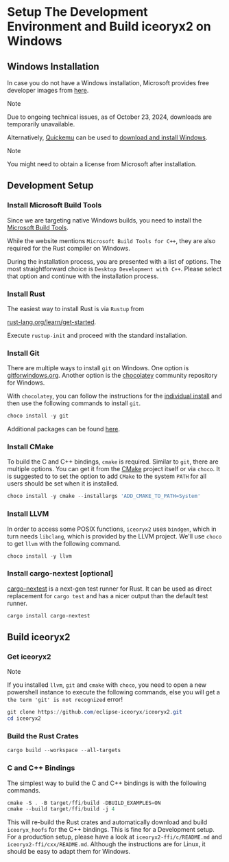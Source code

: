 # Setup The Development Environment and Build iceoryx2 on Windows

## Windows Installation

In case you do not have a Windows installation, Microsoft provides free
developer images from
[here](https://developer.microsoft.com/en-us/windows/downloads/virtual-machines/).

> [!NOTE]
> Due to ongoing technical issues, as of October 23, 2024, downloads are
> temporarily unavailable.

Alternatively, [Quickemu](https://github.com/quickemu-project/quickemu) can be
used to
[download and install Windows](https://github.com/quickemu-project/quickemu/wiki/04-Create-Windows-virtual-machines).

> [!NOTE]
> You might need to obtain a license from Microsoft after installation.

## Development Setup

### Install Microsoft Build Tools

Since we are targeting native Windows builds, you need to install the
[Microsoft Build Tools](https://visualstudio.microsoft.com/en/visual-cpp-build-tools).

While the website mentions `Microsoft Build Tools for C++`, they are also
required for the Rust compiler on Windows.

During the installation process, you are presented with a list of options.
The most straightforward choice is `Desktop Development with C++`. Please select
that option and continue with the installation process.

### Install Rust

The easiest way to install Rust is via `Rustup` from
<!-- markdownlint-disable-next-line MD044 -->
[rust-lang.org/learn/get-started](https://www.rust-lang.org/learn/get-started).

Execute `rustup-init` and proceed with the standard installation.

### Install Git

There are multiple ways to install `git` on Windows. One option is
[gitforwindows.org](https://gitforwindows.org/). Another option is the
[chocolatey](https://community.chocolatey.org) community repository for Windows.

With `chocolatey`, you can follow the instructions for the
[individual install](https://chocolatey.org/install#individual) and then use the
following commands to install `git`.

```powershell
choco install -y git
```

Additional packages can be found [here](https://community.chocolatey.org/packages).

### Install CMake

To build the C and C++ bindings, `cmake` is required. Similar to `git`, there
are multiple options. You can get it from the
[CMake](https://cmake.org/download/) project itself or via `choco`. It is
suggested to to set the option to add `CMake` to the system `PATH` for all
users should be set when it is installed.

```powershell
choco install -y cmake --installargs 'ADD_CMAKE_TO_PATH=System'
```

### Install LLVM

In order to access some POSIX functions, `iceoryx2` uses `bindgen`, which in turn
needs `libclang`, which is provided by the LLVM project. We'll use `choco` to
get `llvm` with the following command.

```powershell
choco install -y llvm
```

### Install cargo-nextest [optional]

[cargo-nextest](https://nexte.st/) is a next-gen test runner for Rust. It can be
used as direct replacement for `cargo test` and has a nicer output than the
default test runner.

```powershell
cargo install cargo-nextest
```

## Build iceoryx2

### Get iceoryx2

> [!NOTE]
> If you installed `llvm`, `git` and `cmake` with `choco`, you need to open a
> new powershell instance to execute the following commands, else you will get
> a `the term 'git' is not recognized` error!

```powershell
git clone https://github.com/eclipse-iceoryx/iceoryx2.git
cd iceoryx2
```

### Build the Rust Crates

```powershell
cargo build --workspace --all-targets
```

### C and C++ Bindings

The simplest way to build the C and C++ bindings is with the following commands.

```powershell
cmake -S . -B target/ffi/build -DBUILD_EXAMPLES=ON
cmake --build target/ffi/build -j 4
```

This will re-build the Rust crates and automatically download and build
`iceoryx_hoofs` for the C++ bindings. This is fine for a Development setup.
For a production setup, please have a look at `iceoryx2-ffi/c/README.md` and
`iceoryx2-ffi/cxx/README.md`. Although the instructions are for Linux, it
should be easy to adapt them for Windows.

